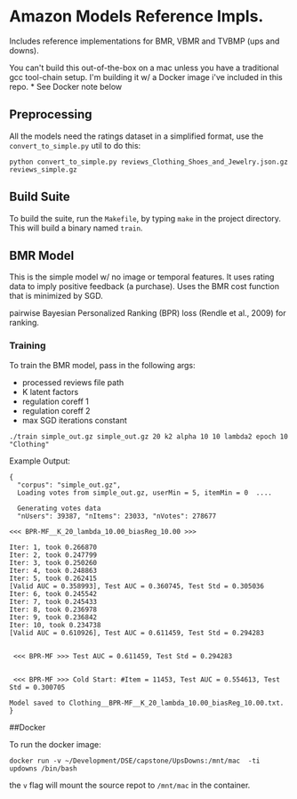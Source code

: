 # Amazon Models Reference Impls.

Includes reference implementations for BMR, VBMR and TVBMP (ups and downs).

You can't build this out-of-the-box on a mac unless you have a traditional gcc tool-chain setup. I'm building it w/ a Docker image i've included in this repo. * See Docker note below


## Preprocessing

All the models need the ratings dataset in a simplified format, use the `convert_to_simple.py` util to do this:

```
python convert_to_simple.py reviews_Clothing_Shoes_and_Jewelry.json.gz reviews_simple.gz
```

## Build Suite

To build the suite, run the `Makefile`, by typing `make` in the project directory. This will build a binary named `train`.


## BMR Model

This is the simple model w/ no image or temporal features. It uses rating data to imply positive feedback (a purchase). Uses the BMR cost function that is minimized by SGD.

pairwise Bayesian Personalized Ranking (BPR) loss (Rendle et al., 2009) for ranking. 

### Training

To train the BMR model, pass in the following args:

* processed reviews file path
* K latent factors
* regulation coreff 1
* regulation coreff 2
* max SGD iterations constant

```
./train simple_out.gz simple_out.gz 20 k2 alpha 10 10 lambda2 epoch 10 "Clothing"
```

Example Output:

```
{
  "corpus": "simple_out.gz",
  Loading votes from simple_out.gz, userMin = 5, itemMin = 0  ....

  Generating votes data
  "nUsers": 39387, "nItems": 23033, "nVotes": 278677

<<< BPR-MF__K_20_lambda_10.00_biasReg_10.00 >>>

Iter: 1, took 0.266870
Iter: 2, took 0.247799
Iter: 3, took 0.250260
Iter: 4, took 0.248863
Iter: 5, took 0.262415
[Valid AUC = 0.358993], Test AUC = 0.360745, Test Std = 0.305036
Iter: 6, took 0.245542
Iter: 7, took 0.245433
Iter: 8, took 0.236978
Iter: 9, took 0.236842
Iter: 10, took 0.234738
[Valid AUC = 0.610926], Test AUC = 0.611459, Test Std = 0.294283


 <<< BPR-MF >>> Test AUC = 0.611459, Test Std = 0.294283


 <<< BPR-MF >>> Cold Start: #Item = 11453, Test AUC = 0.554613, Test Std = 0.300705

Model saved to Clothing__BPR-MF__K_20_lambda_10.00_biasReg_10.00.txt.
}
```

##Docker

To run the docker image:

```
docker run -v ~/Development/DSE/capstone/UpsDowns:/mnt/mac  -ti updowns /bin/bash
```

the `v` flag will mount the source repot to `/mnt/mac` in the container.
